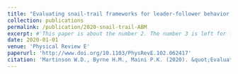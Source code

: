```yaml
---
title: "Evaluating snail-trail frameworks for leader-follower behavior with agent-based modeling"
collection: publications
permalink: /publication/2020-snail-trail-ABM
excerpt: #'This paper is about the number 2. The number 3 is left for future work.'
date: 2020-01-01
venue: 'Physical Review E'
paperurl: 'http://www.doi.org/10.1103/PhysRevE.102.062417'
citation: 'Martinson W.D., Byrne H.M., Maini P.K. (2020). &quot;Evaluating snail-trail frameworks for leader-follower behavior with agent-based modeling.&quot; <i>Physical Review E</i> 102 (6), 062417. DOI: 10.1103/PhysRevE.102.062417'
---
```


<!-- The contents above will be part of a list of publications, if the user clicks the link for the publication than the contents of section will be rendered as a full page, allowing you to provide more information about the paper for the reader. When publications are displayed as a single page, the contents of the above "citation" field will automatically be included below this section in a smaller font. -->
